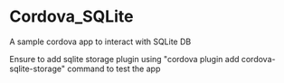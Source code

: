 # Cordova_SQLite

A sample cordova app to interact with SQLite DB

Ensure to add sqlite storage plugin using "cordova plugin add cordova-sqlite-storage" command to test the app
